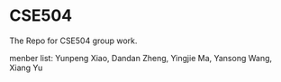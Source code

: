 CSE504
======

The Repo for CSE504 group work.

menber list: Yunpeng Xiao, Dandan Zheng, Yingjie Ma, Yansong Wang, Xiang Yu
